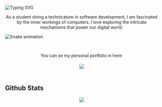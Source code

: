 


![Typing SVG](https://raw.githubusercontent.com/valentinoarballo/valentinoarballo/main/descarga.svg)
  
<center>
As a student doing a technicature in software development, I am fascinated by the inner workings of computers. I love exploring the intricate mechanisms that power our digital world.  
</center>




![Snake animation](https://github.com/valentinoarballo/valentinoarballo/blob/main/github_snake.svg)


<br/>  

 

<div align="center">
  
You can se my personal portfolio in here:

<a href="https://dashing-platypus-c0244a.netlify.app/#" target="_blank">
<img src=https://img.shields.io/badge/Netlify-00C7B7?style=for-the-badge&logo=netlify&logoColor=white style="margin: 5px;" />
</a>  
  
</div>  


<br/>  


## Github Stats  
<div align="center"><img src="https://github-readme-stats.vercel.app/api?username=valentinoarballo&show_icons=true&count_private=true&hide_border=true" align="center" /></div>  

<br/>
